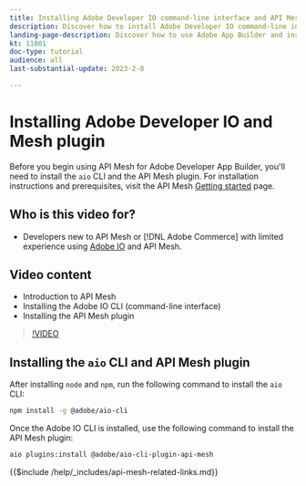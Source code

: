 ```yaml
---
title: Installing Adobe Developer IO command-line interface and API Mesh plugin
description: Discover how to install Adobe Developer IO command-line interface and the API Mesh plugin
landing-page-description: Discover how to use Adobe App Builder and install the Adobe Developer IO with API Mesh plugin.
kt: 11801
doc-type: tutorial
audience: all
last-substantial-update: 2023-2-8

---
```


# Installing Adobe Developer IO and Mesh plugin

Before you begin using API Mesh for Adobe Developer App Builder, you'll need to install the `aio` CLI and the API Mesh plugin.
For installation instructions and prerequisites, visit the API Mesh [Getting started](https://developer.adobe.com/graphql-mesh-gateway/gateway/getting-started/) page.

## Who is this video for?

* Developers new to API Mesh or [!DNL Adobe Commerce] with limited experience using [Adobe IO](https://developer.adobe.com/runtime/docs/guides/overview/) and API Mesh.

## Video content

* Introduction to API Mesh
* Installing the Adobe IO CLI (command-line interface)
* Installing the API Mesh plugin

>[!VIDEO](https://video.tv.adobe.com/v/3414122/)

## Installing the `aio` CLI and API Mesh plugin

After installing `node` and `npm`, run the following command to install the `aio` CLI:

```bash
npm install -g @adobe/aio-cli
```

Once the Adobe IO CLI is installed, use the following command to install the API Mesh plugin:

```bash
aio plugins:install @adobe/aio-cli-plugin-api-mesh
```

{{$include /help/_includes/api-mesh-related-links.md}}
